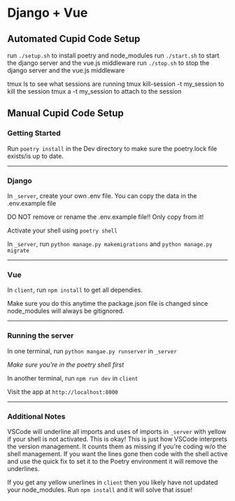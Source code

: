 # Django + Vue

## Automated Cupid Code Setup
run `./setup.sh` to install poetry and node_modules
run `./start.sh` to start the django server and the vue.js middleware
run `./stop.sh` to stop the django server and the vue.js middleware

tmux ls to see what sessions are running
tmux kill-session -t my_session to kill the session
tmux a -t my_session to attach to the session

## Manual Cupid Code Setup

### Getting Started

Run `poetry install` in the Dev directory to make sure the poetry.lock file exists/is up to date.

------
### Django

In `_server`, create your own .env file. You can copy the data in the .env.example file 

DO NOT remove or rename the .env.example file!! Only copy from it!

Activate your shell using `poetry shell`

In `_server`, run `python manage.py makemigrations` and `python manage.py migrate`

------
### Vue
In `client`, run `npm install` to get all dependies. 

Make sure you do this anytime the package.json file is changed since node_modules will always be gitignored.

------
### Running the server

In one terminal, run `python mangae.py runserver` in `_server`
    
*Make sure you're in the poetry shell first*

In another terminal, run `npm run dev` in `client`

Visit the app at `http://localhost:8000`

------
### Additional Notes

VSCode will underline all imports and uses of imports in `_server` with yellow if your shell is not activated. This is okay! This is just how VSCode interprets the version management. It counts them as missing if you're coding w/o the shell management. If you want the lines gone then code with the shell active and use the quick fix to set it to the Poetry environment it will remove the underlines.

If you get any yellow unerlines in `client` then you likely have not updated your node_modules. Run `npm install` and it will solve that issue!